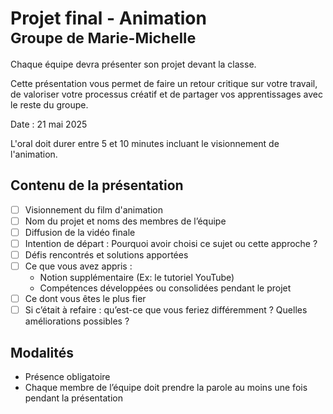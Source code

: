 # Projet final - Animation <br><small>Groupe de Marie-Michelle</small>

Chaque équipe devra présenter son projet devant la classe.

Cette présentation vous permet de faire un retour critique sur votre travail, de valoriser votre processus créatif et de partager vos apprentissages avec le reste du groupe.

Date : 21 mai 2025

L'oral doit durer entre 5 et 10 minutes incluant le visionnement de l'animation.

## Contenu de la présentation

* [ ] Visionnement du film d'animation
* [ ] Nom du projet et noms des membres de l’équipe
* [ ] Diffusion de la vidéo finale
* [ ] Intention de départ : Pourquoi avoir choisi ce sujet ou cette approche ?
* [ ] Défis rencontrés et solutions apportées
* [ ] Ce que vous avez appris :
  * Notion supplémentaire (Ex: le tutoriel YouTube)
  * Compétences développées ou consolidées pendant le projet
* [ ] Ce dont vous êtes le plus fier
* [ ] Si c’était à refaire : qu’est-ce que vous feriez différemment ? Quelles améliorations possibles ?

## Modalités

* Présence obligatoire
* Chaque membre de l’équipe doit prendre la parole au moins une fois pendant la présentation